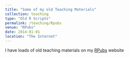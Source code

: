```yaml
---
title: "Some of my old Teaching Materials"
collection: teaching
type: "Old R Scripts"
permalink: /teaching/Rpubs
venue: "RPubs"
date: 2014-01-01
location: "The Internet"
---
```


I have loads of old teaching materials on my [RPubs](https://rpubs.com/adam_dennett) website